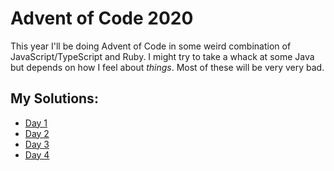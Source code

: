 # Advent of Code 2020

This year I'll be doing Advent of Code in some weird combination of JavaScript/TypeScript and Ruby. I might try to take a whack at some Java but depends on how I feel about _things_. Most of these will be very very bad.

## My Solutions:

- [Day 1](d-1/index.js)
- [Day 2](d-2/index.js)
- [Day 3](d-3/index.js)
- [Day 4](d-4/index.js)

